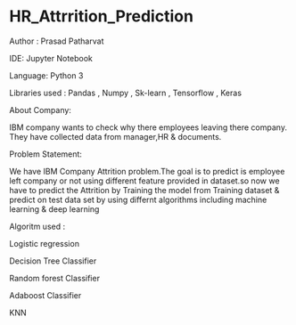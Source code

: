 # HR_Attrrition_Prediction

Author : Prasad Patharvat

IDE: Jupyter Notebook

Language: Python 3

Libraries used : Pandas , Numpy , Sk-learn , Tensorflow , Keras

About Company:

IBM company wants to check why there employees leaving there company. They have collected data from manager,HR & documents.

Problem Statement:

We have IBM Company Attrition problem.The goal is to predict is employee left company or not using different feature provided in dataset.so now we have to predict the Attrition by Training the model from Training dataset & predict on test data set by using differnt algorithms including machine learning & deep learning

Algoritm used :

Logistic regression

Decision Tree Classifier

Random forest Classifier

Adaboost Classifier

KNN
